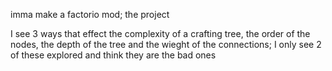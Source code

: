 imma make a factorio mod; the project

I see 3 ways that effect the complexity of a crafting tree, the order of the nodes, the depth of the tree and the wieght of the connections; I only see 2 of these explored and think they are the bad ones